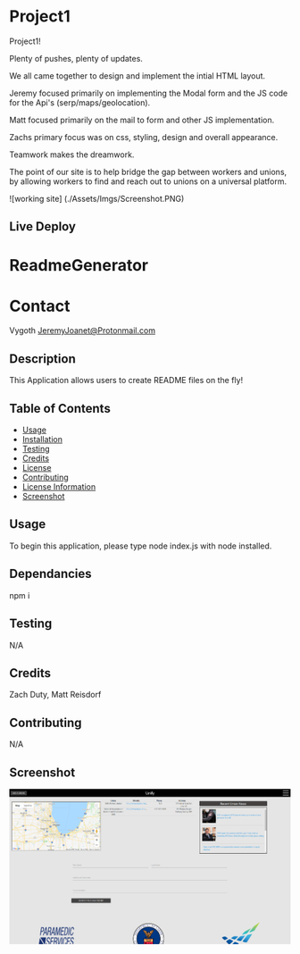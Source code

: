 # Project1

Project1!

Plenty of pushes, plenty of updates.

We all came together to design and implement the intial HTML layout.

Jeremy focused primarily on implementing the Modal form and the JS code for the Api's (serp/maps/geolocation).

Matt focused primarily on the mail to form and other JS implementation.

Zachs primary focus was on css, styling, design and overall appearance.

Teamwork makes the dreamwork.

The point of our site is to help bridge the gap between workers and unions, by allowing workers to find and reach out to unions on a universal platform.

![working site] (./Assets/Imgs/Screenshot.PNG)

## Live Deploy

# ReadmeGenerator

# Contact
Vygoth
JeremyJoanet@Protonmail.com

## Description
This Application allows users to create README files on the fly!

## Table of Contents
- [Usage](#Usage)
- [Installation](#Dependancies)
- [Testing](#Testing)
- [Credits](#Credits)
- [License](#License)
- [Contributing](#Contributing)
- [License Information](#LicenseInfo)
- [Screenshot](#Screenshot)

## Usage
To begin this application, please type node index.js with node installed.

## Dependancies
npm i

## Testing
N/A

## Credits
Zach Duty, Matt Reisdorf

## Contributing
N/A

## Screenshot
![Screenshot](./Assets/Imgs/Unify-Screenshot.PNG)
